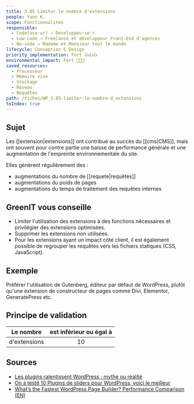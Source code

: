 ```yaml
---
title: 3.05 Limiter le nombre d'extensions
people: Yann K.
scope: Fonctionnalités
responsible:
  - Code(use·ur) → Développeu·se·r
  - Low-code → Freelance et développeur Front-End d'agences
  - No-code → Madame et Monsieur tout le monde
lifecycle: Conception & Design
priority_implementation: Fort 👍👍👍
environmental_impact: Fort 🌱🌱🌱
saved_resources:
  - Processeur
  - Mémoire vive
  - Stockage
  - Réseau
  - Requêtes
path: /fiches/WP_3.05-limiter-le-nombre-d_extensions
toIndex: true
---
```


## Sujet

Les [[extension|extensions]] ont contribué au succès du [[cms|CMS]], mais ont souvent pour contre partie une baisse de performance générale et une augmentation de l'empreinte environnementale du site.

Elles génèrent régulièrement des :

- augmentations du nombre de [[requete|requêtes]]
- augmentations du poids de pages
- augmentations du temps de traitement des requêtes internes

## GreenIT vous conseille

- Limiter l'utilisation des extensions à des fonctions nécessaires et privilégier des extensions optimisées.
- Supprimer les extensions non utilisées.
- Pour les extensions ayant un impact côté client, il est également possible de regrouper les requêtes vers les fichiers statiques (CSS, JavaScript).

## Exemple

Préférer l'utilisation de Gutenberg, éditeur par défaut de WordPress, plutôt qu'une extension de constructeur de pages comme Divi, Elementor, GeneratePress etc.

## Principe de validation

| Le nombre    | est inférieur ou égal à |
| ------------ | :---------------------: |
| d'extensions |           10            |

## Sources

- [Les plugins ralentissent WordPress : mythe ou réalité](https://www.ex2.com/tutoriels/les-plugins-ralentissent-wordpress-mythe-ou-realite/)
- [On a testé 10 Plugins de sliders pour WordPress, voici le meilleur](https://wpmarmite.com/slider-wordpress/)
- [What’s the Fastest WordPress Page Builder? Performance Comparison (EN)](https://gobarrelroll.com/wordpress-page-builder-performance-comparison/)
